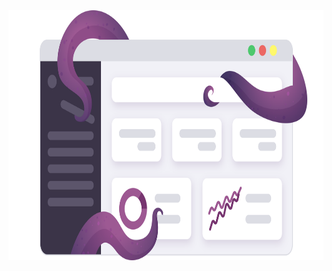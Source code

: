 <a href="https://github.com/orchidsoftware/platform">
   <img src="https://raw.githubusercontent.com/orchidsoftware/art/master/orchid-browser.png" height="400" alt="Orchid browser" align="center" />
</a>


<!--
## Hi there 👋


**Here are some ideas to get you started:**

🙋‍♀️ A short introduction - what is your organization all about?
🌈 Contribution guidelines - how can the community get involved?
👩‍💻 Useful resources - where can the community find your docs? Is there anything else the community should know?
🍿 Fun facts - what does your team eat for breakfast?
🧙 Remember, you can do mighty things with the power of [Markdown](https://guides.github.com/features/mastering-markdown/)
-->
